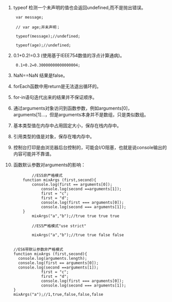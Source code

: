 1. typeof 检测一个未声明的值也会返回undefined,而不是抛出错误。

    	var message;
    
    	// var age;并未声明；
    
    	typeof(message);//undefined;
    
    	typeof(age);//undefined;
2. 0.1+0.2!=0.3 (使用基于IEEE754数值的浮点计算通病)。

		0.1+0.2=0.30000000000000004;
3. NaN==NaN 结果是false。

4. forEach函数中用return是无法退出循环的。

5. for-in语句迭代出来的结果并不保证顺序。

6. 通过arguments对象访问到函数参数，例如arguments[0]，arguments[1]...，但是arguments本身并不是数组，只是类似数组。

7. 基本类型值在内存中占用固定大小，保存在栈内存中。
 
8. 引用类型的值是对象，保存在堆内存中。

9. 控制台打印是由浏览器后台控制的，可能会I/O阻塞，也就是说console输出的内容可能并不靠谱。  

10. 函数默认参数对arguments的影响：

			    //ES5非严格模式
	    	function mixArgs (first,second){
	    		console.log(first == arguments[0]);
	    			console.log(second ==arguments[1]);
	    			first = "c";
	    			first = "d";
	    			console.log(first === arguments[0]);
	    			console.log(second === arguments[1]);
	    	}
	    		mixArgs("a","b");//true true true true
	    		
				//ES5严格模式"use strict"
				
	 			mixArgs("a","b");//true true false false


		//ES6带默认参数非严格模式
		function mixArgs (first,second){
		  console.log(arguments.length);
		  console.log(first == arguments[0]);
		  console.log(second ==arguments[1]);
	    			first = "c";
	    			first = "d";
	    			console.log(first === arguments[0]);
	    			console.log(second === arguments[1]);
		}
		mixArgs("a");//1,true,false,false,false	
